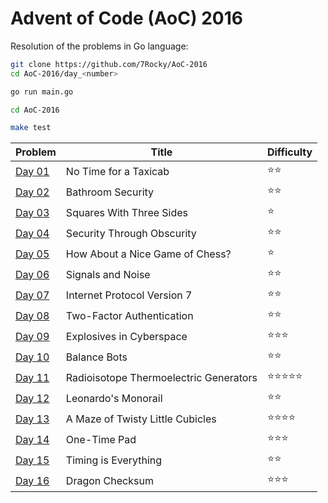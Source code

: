 # Advent of Code (AoC) 2016

Resolution of the problems in Go language:

```bash
git clone https://github.com/7Rocky/AoC-2016
cd AoC-2016/day_<number>

go run main.go
```

```bash
cd AoC-2016

make test
```

| Problem          | Title                                  | Difficulty                     |
| ---------------- | -------------------------------------- | ------------------------------ |
| [Day 01](day_01) | No Time for a Taxicab                  | :star::star:                   |
| [Day 02](day_02) | Bathroom Security                      | :star::star:                   |
| [Day 03](day_03) | Squares With Three Sides               | :star:                         |
| [Day 04](day_04) | Security Through Obscurity             | :star::star:                   |
| [Day 05](day_05) | How About a Nice Game of Chess?        | :star:                         |
| [Day 06](day_06) | Signals and Noise                      | :star::star:                   |
| [Day 07](day_07) | Internet Protocol Version 7            | :star::star:                   |
| [Day 08](day_08) | Two-Factor Authentication              | :star::star:                   |
| [Day 09](day_09) | Explosives in Cyberspace               | :star::star::star:             |
| [Day 10](day_10) | Balance Bots                           | :star::star:                   |
| [Day 11](day_11) | Radioisotope Thermoelectric Generators | :star::star::star::star::star: |
| [Day 12](day_12) | Leonardo's Monorail                    | :star::star:                   |
| [Day 13](day_13) | A Maze of Twisty Little Cubicles       | :star::star::star::star:       |
| [Day 14](day_14) | One-Time Pad                           | :star::star::star:             |
| [Day 15](day_15) | Timing is Everything                   | :star::star:                   |
| [Day 16](day_16) | Dragon Checksum                        | :star::star::star:             |
